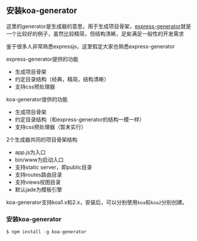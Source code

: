 ## 安装koa-generator

这里的generator是生成器的意思，用于生成项目骨架，[express-generator](https://github.com/expressjs/generator)就是一个比较好的例子，虽然比较精简，但结构清晰，足矣满足一般性的开发需求

鉴于很多人非常熟悉expressjs，这里假定大家也熟悉express-generator

express-generator提供的功能

- 生成项目骨架
- 约定目录结构（经典，精简，结构清晰）
- 支持css预处理器

koa-generator提供的功能

- 生成项目骨架
- 约定目录结构（和express-generator的结构一模一样）
- 支持css预处理器（暂未实行）

2个生成器共同的项目骨架结构

- app.js为入口
- bin/www为启动入口
- 支持static server，即public目录
- 支持routes路由目录
- 支持views视图目录
- 默认jade为模板引擎

koa-generator支持koa1.x和2.x，安装后，可以分别使用`koa`和`koa2`分别创建。

### 安装koa-generator

```shell
$ npm install -g koa-generator
```